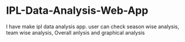 # IPL-Data-Analysis-Web-App
I have make ipl data analysis app. user can check season wise analysis, team wise analysis, Overall anlysis and graphical analysis
